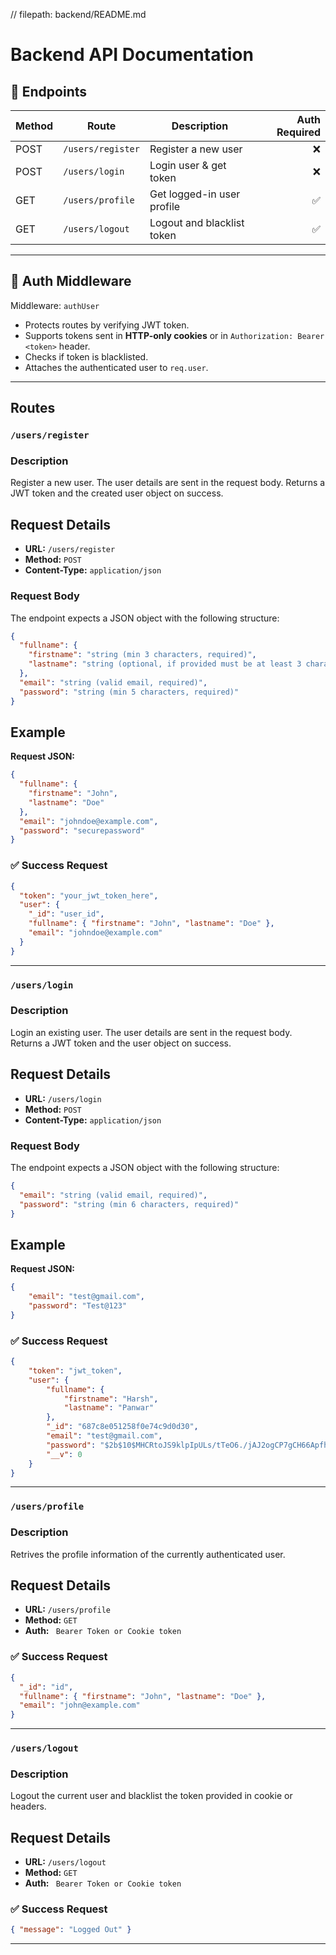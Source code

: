 // filepath: backend/README.md

# Backend API Documentation

## 📌 Endpoints

| Method | Route           | Description                  | Auth Required |
|-------|-----------------|------------------------------|--------------:|
| POST  | `/users/register` | Register a new user         | ❌           |
| POST  | `/users/login`    | Login user & get token      | ❌           |
| GET   | `/users/profile`  | Get logged-in user profile  | ✅           |
| GET   | `/users/logout`   | Logout and blacklist token  | ✅           |

---

## 🧩 Auth Middleware

Middleware: `authUser`  
- Protects routes by verifying JWT token.
- Supports tokens sent in **HTTP-only cookies** or in `Authorization: Bearer <token>` header.
- Checks if token is blacklisted.
- Attaches the authenticated user to `req.user`.

---

## Routes
### `/users/register`

### Description
Register a new user. The user details are sent in the request body. Returns a JWT token and the created user object on success.

## Request Details

- **URL:** `/users/register`
- **Method:** `POST`
- **Content-Type:** `application/json`

### Request Body
The endpoint expects a JSON object with the following structure:

```json
{
  "fullname": {
    "firstname": "string (min 3 characters, required)",
    "lastname": "string (optional, if provided must be at least 3 characters)"
  },
  "email": "string (valid email, required)",
  "password": "string (min 5 characters, required)"
}
```
## Example
**Request JSON:**
```json
{
  "fullname": {
    "firstname": "John",
    "lastname": "Doe"
  },
  "email": "johndoe@example.com",
  "password": "securepassword"
}
```

### ✅ Success Request
```json
{
  "token": "your_jwt_token_here",
  "user": {
    "_id": "user_id",
    "fullname": { "firstname": "John", "lastname": "Doe" },
    "email": "johndoe@example.com"
  }
}
```

---

### `/users/login`
### Description
Login an existing user. The user details are sent in the request body. Returns a JWT token and the user object on success.

## Request Details
- **URL:** `/users/login`
- **Method:** `POST`
- **Content-Type:** `application/json`

### Request Body
The endpoint expects a JSON object with the following structure:

```json
{
  "email": "string (valid email, required)",
  "password": "string (min 6 characters, required)"
}
```

## Example


**Request JSON:**
```json
{
    "email": "test@gmail.com",
    "password": "Test@123"
}
```
### ✅ Success Request
```json
{
    "token": "jwt_token",
    "user": {
        "fullname": {
            "firstname": "Harsh",
            "lastname": "Panwar"
        },
        "_id": "687c8e051258f0e74c9d0d30",
        "email": "test@gmail.com",
        "password": "$2b$10$MHCRtoJS9klpIpULs/tTeO6./jAJ2ogCP7gCH66ApfhhrAyMN9Tou",
        "__v": 0
    }
}
```

---

### `/users/profile`
### Description
Retrives the profile information of the currently authenticated user.

## Request Details
- **URL:** `/users/profile`
- **Method:** `GET`
- **Auth:** ` Bearer Token or Cookie token`


### ✅ Success Request
```json
{
  "_id": "id",
  "fullname": { "firstname": "John", "lastname": "Doe" },
  "email": "john@example.com"
}
```

---

### `/users/logout`
### Description
Logout the current user and blacklist the token provided in cookie or headers.

## Request Details
- **URL:** `/users/logout`
- **Method:** `GET`
- **Auth:** ` Bearer Token or Cookie token`


### ✅ Success Request
```json
{ "message": "Logged Out" }
```

---